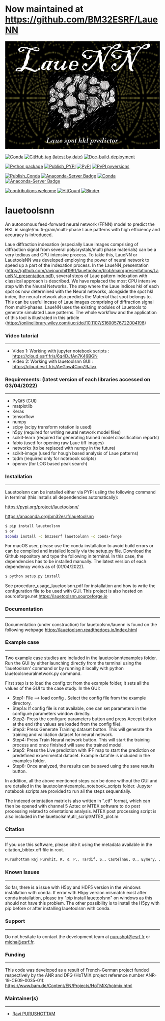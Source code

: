 # Now maintained at https://github.com/BM32ESRF/LaueNN


<p align="center">
  <img width="1000" height="350" src="https://github.com/ravipurohit1991/lauetoolsnn/blob/main/icon.png">
</p>


[![Conda](https://img.shields.io/conda/pn/bm32esrf/lauetoolsnn?color=green&label=supported%20platform)](https://anaconda.org/bm32esrf/lauetoolsnn)
[![GitHub tag (latest by date)](https://img.shields.io/github/v/tag/ravipurohit1991/lauetoolsnn?color=blue&label=Github%20tag)](https://github.com/ravipurohit1991/lauetoolsnn/)
[![Doc-build-deployment](https://github.com/ravipurohit1991/lauetoolsnn/actions/workflows/pages/pages-build-deployment/badge.svg)](https://github.com/ravipurohit1991/lauetoolsnn/actions/workflows/pages/pages-build-deployment)

[![Python package](https://github.com/ravipurohit1991/lauetoolsnn/actions/workflows/python-package.yml/badge.svg)](https://github.com/ravipurohit1991/lauetoolsnn/actions/workflows/python-package.yml)
[![Publish_PYPI](https://github.com/ravipurohit1991/lauetoolsnn/actions/workflows/publish_PYPI.yml/badge.svg)](https://github.com/ravipurohit1991/lauetoolsnn/actions/workflows/publish_PYPI.yml)
[![PyPI](https://img.shields.io/pypi/v/lauetoolsnn)](https://pypi.python.org/pypi/lauetoolsnn/)
[![PyPI pyversions](https://img.shields.io/pypi/pyversions/lauetoolsnn.svg)](https://pypi.python.org/pypi/lauetoolsnn/)


[![Publish_Conda](https://github.com/ravipurohit1991/lauetoolsnn/actions/workflows/publish_conda.yml/badge.svg)](https://github.com/ravipurohit1991/lauetoolsnn/actions/workflows/publish_conda.yml)
[![Anaconda-Server Badge](https://anaconda.org/bm32esrf/lauetoolsnn/badges/license.svg)](https://anaconda.org/bm32esrf/lauetoolsnn)
[![Conda](https://img.shields.io/conda/v/bm32esrf/lauetoolsnn?style=flat-square)](https://conda.anaconda.org/bm32esrf/lauetoolsnn)
[![Anaconda-Server Badge](https://anaconda.org/bm32esrf/lauetoolsnn/badges/installer/conda.svg)](https://conda.anaconda.org/bm32esrf/lauetoolsnn)


[![contributions welcome](https://img.shields.io/badge/contributions-welcome-brightgreen.svg?style=flat)](https://github.com/ravipurohit1991/lauetoolsnn/issues)
[![HitCount](https://hits.dwyl.com/ravipurohit1991/lauetoolsnn.svg?style=flat-square&show=unique)](http://hits.dwyl.com/ravipurohit1991/lauetoolsnn)
[![Binder](https://mybinder.org/badge_logo.svg)](https://mybinder.org/v2/gh/ravipurohit1991/lauetoolsnn/main)


# lauetoolsnn
An autonomous feed-forward neural network (FFNN) model to predict the HKL in single/multi-grain/multi-phase Laue patterns with high efficiency and accuracy is introduced. 

Laue diffraction indexation (especially Laue images comprising of diffraction signal from several polycrystals/multi phase materials) can be a very tedious and CPU intensive process. To takle this, LaueNN or LauetoolsNN was developed employing the power of neural network to speed up a part of the indexation process. In the LaueNN_presentation (https://github.com/ravipurohit1991/lauetoolsnn/blob/main/presentations/LaueNN_presentation.pdf), several steps of Laue pattern indexation with classical approach is described. We have replaced the most CPU intensive step with the Neural Networks. The step where the Laue indices hkl of each spot os now determined with the Neural networks, alongside the spot hkl index, the neural network also predicts the Material that spot belongs to. This can be useful incase of Laue images comprising of diffraction signal from multi-phases. 
LaueNN uses the existing modules of Lauetools to generate simulated Laue patterns. The whole workflow and the application of this tool is illustrated in this article (https://onlinelibrary.wiley.com/iucr/doi/10.1107/S1600576722004198)

  
### Video tutorial
------------------------------
- Video 1: Working with jupyter notebook scripts : https://cloud.esrf.fr/s/6q4DJfAn7K46BGN
- Video 2: Working with lauetoolsnn GUI : https://cloud.esrf.fr/s/AeGow4CoqZRJiyx


### Requirements: (latest version of each libraries accessed on 03/04/2022) 
------------------------------ 
- PyQt5 (GUI)
- matplotlib
- Keras
- tensorflow 
- numpy 
- scipy (scipy transform rotation is used)
- h5py (required for writing neural network model files)
- scikit-learn (required for generating trained model classification reports)
- fabio (used for opening raw Laue tiff images)
- networkx (to be replaced with numpy in the future)
- scikit-image (used for hough based analysis of Laue patterns)
- tqdm (required only for notebook scripts)
- opencv (for LOG based peak search)


### Installation
------------------------------
Lauetoolsnn can be installed either via PYPI usiing the following command in terminal (this installs all dependencies automatically): 

https://pypi.org/project/lauetoolsnn/

https://anaconda.org/bm32esrf/lauetoolsnn

``` bash
$ pip install lauetoolsnn
$ or
$conda install -c bm32esrf lauetoolsnn -c conda-forge
```
For macOS user, please use the conda installation to avoid build errors or can be compiled and installed locally via the setup.py file. Download the Github repository and type the following in terminal. In this case, the dependencies has to be installed manually. The latest version of each dependency works as of (01/04/2022).
``` bash
$ python setup.py install
```

See procedure_usage_lauetoolsnn.pdf for installation and how to write the configuration file to be used with GUI.
This project is also hosted on sourceforge.net https://lauetoolsnn.sourceforge.io


### Documentation
------------------------------
Documentation (under construction) for lauetoolsnn/lauenn is found on the following webpage
https://lauetoolsnn.readthedocs.io/index.html


### Example case
------------------------------
Two example case studies are included in the lauetoolsnn\examples folder.
Run the GUI by either launching directly from the terminal using the 'lauetoolsnn' command or by running it locally with python lauetoolsneuralnetwork.py command.

First step is to load the config.txt from the example folder, it sets all the values of the GUI to the case study.
In the GUI: 
- Step1: File --> load config . Select the config file from the example directory. 
- Step1a: If config file is not available, one can set parameters in the configure parameters window directly.
- Step2: Press the configure parameters button and press Accept button at the end (the values are loaded from the config file).
- Step3: Press Generate Training dataset button. This will generate the training and validation dataset for neural network.
- Step4: Press Train Neural network button. This will start the training process and once finished will save the trained model.
- Step5: Press the Live prediction with IPF map to start the prediction on predefined experimental dataset. Example datafile is included in the examples folder.
- Step6: Once analyzed, the results can be saved using the save results button.

In addition, all the above mentioned steps can be done without the GUI and are detailed in the lauetoolsnn\example_notebook_scripts folder.
Jupyter notebook scripts are provided to run all the steps sequentially.

The indexed orientation matrix is also written in ".ctf" format, which can then be opened with channel 5 Aztec or MTEX software to do post processing related to orientations analysis. MTEX post processing script is also included in the lauetoolsnn\util_script\MTEX_plot.m


### Citation
------------------------------
If you use this software, please cite it using the metadata available in the citation_bibtex.cff file in root.
``` bash
Purushottam Raj Purohit, R. R. P., Tardif, S., Castelnau, O., Eymery, J., Guinebretiere, R., Robach, O., Ors, T. & Micha, J.-S. (2022). J. Appl. Cryst. 55, 737-750.
```


### Known Issues
------------------------------
So far, there is a issue with H5py and HDF5 version in the windows installation with conda. If error with H5py version mismatch exist after conda installation, please try "pip install lauetoolsnn" on windows as this should not have this problem. The other possibility is to install the H5py with pip before or after installing lauetoolsnn with conda.


### Support
------------------------------
Do not hesitate to contact the development team at [purushot@esrf.fr](mailto:purushot@esrf.fr) or [micha@esrf.fr](mailto:micha@esrf.fr).

### Funding
------------------------------
This code was developed as a result of French-German project funded respectively by the ANR and DFG (HoTMiX project reference number ANR-19-CE09-0035-01): https://www.bam.de/Content/EN/Projects/HoTMiX/hotmix.html

### Maintainer(s)
------------------------------
* [Ravi PURUSHOTTAM](https://github.com/ravipurohit1991)

